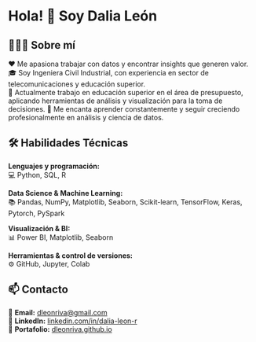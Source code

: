 # Hola! 👋 Soy Dalia León

## 👩🏻‍💻 Sobre mí
❤️ Me apasiona trabajar con datos y encontrar insights que generen valor.  
🎓 Soy Ingeniera Civil Industrial, con experiencia en sector de telecomunicaciones y educación superior.  
💼 Actualmente trabajo en educación superior en el área de presupuesto, aplicando herramientas de análisis y visualización para la toma de decisiones.
🌱 Me encanta aprender constantemente y seguir creciendo profesionalmente en análisis y ciencia de datos.  

## 🛠 Habilidades Técnicas

**Lenguajes y programación:**  
💻 Python, SQL, R

**Data Science & Machine Learning:**  
📚 Pandas, NumPy, Matplotlib, Seaborn, Scikit-learn, TensorFlow, Keras, Pytorch, PySpark 

**Visualización & BI:**  
📊 Power BI, Matplotlib, Seaborn  

**Herramientas & control de versiones:**  
⚙️ GitHub, Jupyter, Colab  

## 📫 Contacto 

📧 **Email:** [dleonriva@gmail.com](mailto:dleonriva@gmail.com)  
💼 **LinkedIn:** [linkedin.com/in/dalia-leon-r](https://www.linkedin.com/in/dalia-leon-r/)  
📂 **Portafolio:** [dleonriva.github.io](https://dleonriva.github.io/)



